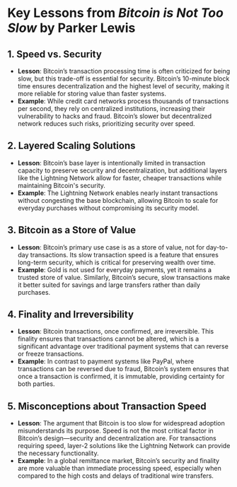 # Key Lessons from *Bitcoin is Not Too Slow* by Parker Lewis

## 1. Speed vs. Security
- **Lesson**: Bitcoin’s transaction processing time is often criticized for being slow, but this trade-off is essential for security. Bitcoin’s 10-minute block time ensures decentralization and the highest level of security, making it more reliable for storing value than faster systems.
- **Example**: While credit card networks process thousands of transactions per second, they rely on centralized institutions, increasing their vulnerability to hacks and fraud. Bitcoin’s slower but decentralized network reduces such risks, prioritizing security over speed.

## 2. Layered Scaling Solutions
- **Lesson**: Bitcoin’s base layer is intentionally limited in transaction capacity to preserve security and decentralization, but additional layers like the Lightning Network allow for faster, cheaper transactions while maintaining Bitcoin's security.
- **Example**: The Lightning Network enables nearly instant transactions without congesting the base blockchain, allowing Bitcoin to scale for everyday purchases without compromising its security model.

## 3. Bitcoin as a Store of Value
- **Lesson**: Bitcoin’s primary use case is as a store of value, not for day-to-day transactions. Its slow transaction speed is a feature that ensures long-term security, which is critical for preserving wealth over time.
- **Example**: Gold is not used for everyday payments, yet it remains a trusted store of value. Similarly, Bitcoin’s secure, slow transactions make it better suited for savings and large transfers rather than daily purchases.

## 4. Finality and Irreversibility
- **Lesson**: Bitcoin transactions, once confirmed, are irreversible. This finality ensures that transactions cannot be altered, which is a significant advantage over traditional payment systems that can reverse or freeze transactions.
- **Example**: In contrast to payment systems like PayPal, where transactions can be reversed due to fraud, Bitcoin’s system ensures that once a transaction is confirmed, it is immutable, providing certainty for both parties.

## 5. Misconceptions about Transaction Speed
- **Lesson**: The argument that Bitcoin is too slow for widespread adoption misunderstands its purpose. Speed is not the most critical factor in Bitcoin’s design—security and decentralization are. For transactions requiring speed, layer-2 solutions like the Lightning Network can provide the necessary functionality.
- **Example**: In a global remittance market, Bitcoin’s security and finality are more valuable than immediate processing speed, especially when compared to the high costs and delays of traditional wire transfers.

